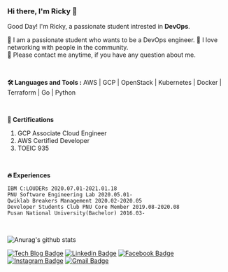 ### Hi there, I'm Ricky 👋

Good Day! I'm Ricky, a passionate student intrested in **DevOps**.

🌱 I am a passionate student who wants to be a DevOps engineer.
👯 I love networking with people in the community.  
📧 Please contact me anytime, if you have any question about me.  

<br>

**🛠 Languages and Tools :** AWS | GCP | OpenStack | Kubernetes | Docker | Terraform | Go | Python  

<br>

**🏅 Certifications**
1. GCP Associate Cloud Engineer
2. AWS Certified Developer
3. TOEIC 935

<br>

**🔥 Experiences**  
```
IBM C:LOUDERs 2020.07.01-2021.01.18  
PNU Software Engineering Lab 2020.05.01-  
Qwiklab Breakers Management 2020.02-2020.05  
Developer Students Club PNU Core Member 2019.08-2020.08  
Pusan National University(Bachelor) 2016.03-  
```  
<br>

![Anurag's github stats](https://github-readme-stats.vercel.app/api?username=JungBin-Eom&show_icons=true)
<br>

  [![Tech Blog Badge](http://img.shields.io/badge/-Tech%20blog-black?style=flat-square&logo=github&link=https://jbhs7014.tistory.com/)](https://jbhs7014.tistory.com/) [![Linkedin Badge](https://img.shields.io/badge/-LinkedIn-blue?style=flat-square&logo=Linkedin&logoColor=white&link=https://www.linkedin.com/in/jungbin-eom-9827931a4/)](https://www.linkedin.com/in/jungbin-eom-9827931a4/) [![Facebook Badge](https://img.shields.io/badge/facebook-1877f2?style=flat-square&logo=facebook&logoColor=white&link=https://www.facebook.com/profile.php?id=100004248822179)](https://www.facebook.com/profile.php?id=100004248822179) [![Instagram Badge](https://img.shields.io/badge/Instagram-e4405f?style=flat-square&logo=instagram&logoColor=white&link=https://www.instagram.com/eommm_jb_/)](https://www.instagram.com/eommm_jb_/) [![Gmail Badge](https://img.shields.io/badge/Gmail-d14836?style=flat-square&logo=Gmail&logoColor=white&link=mailto:ejb0329@gmail.com)](mailto:ejb0329@gmail.com)
